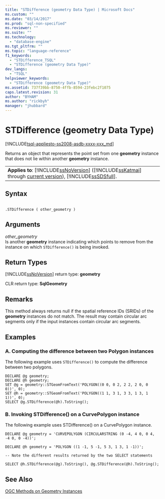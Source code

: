 ```yaml
---
title: "STDifference (geometry Data Type) | Microsoft Docs"
ms.custom: ""
ms.date: "03/14/2017"
ms.prod: "sql-non-specified"
ms.reviewer: ""
ms.suite: ""
ms.technology: 
  - "database-engine"
ms.tgt_pltfrm: ""
ms.topic: "language-reference"
f1_keywords: 
  - "STDifference_TSQL"
  - "STDifference (geometry Data Type)"
dev_langs: 
  - "TSQL"
helpviewer_keywords: 
  - "STDifference (geometry Data Type)"
ms.assetid: 737f39bb-8750-4ffb-8594-23febc2f1075
caps.latest.revision: 31
author: "BYHAM"
ms.author: "rickbyh"
manager: "jhubbard"
---
```

# STDifference (geometry Data Type)
[!INCLUDE[tsql-appliesto-ss2008-asdb-xxxx-xxx_md](../../includes/tsql-appliesto-ss2008-asdb-xxxx-xxx-md.md)]

  Returns an object that represents the point set from one **geometry** instance that does not lie within another **geometry** instance.  
  
||  
|-|  
|**Applies to**: [!INCLUDE[ssNoVersion](../../includes/ssnoversion-md.md)] ([!INCLUDE[ssKatmai](../../includes/sskatmai-md.md)] through [current version](http://go.microsoft.com/fwlink/p/?LinkId=299658)), [!INCLUDE[ssSDSfull](../../includes/sssdsfull-md.md)].|  
  
## Syntax  
  
```  
  
.STDifference ( other_geometry )  
```  
  
## Arguments  
 *other_geometry*  
 Is another **geometry** instance indicating which points to remove from the instance on which `STDifference()` is being invoked.  
  
## Return Types  
 [!INCLUDE[ssNoVersion](../../includes/ssnoversion-md.md)] return type: **geometry**  
  
 CLR return type: **SqlGeometry**  
  
## Remarks  
 This method always returns null if the spatial reference IDs (SRIDs) of the **geometry** instances do not match.   The result may contain circular arc segments only if the input instances contain circular arc segments.  
  
## Examples  
  
### A. Computing the difference between two Polygon instances  
 The following example uses `STDifference()` to compute the difference between two polygons.  
  
```  
DECLARE @g geometry;  
DECLARE @h geometry;  
SET @g = geometry::STGeomFromText('POLYGON((0 0, 0 2, 2 2, 2 0, 0 0))', 0);  
SET @h = geometry::STGeomFromText('POLYGON((1 1, 3 1, 3 3, 1 3, 1 1))', 0);  
SELECT @g.STDifference(@h).ToString();  
```  
  
### B. Invoking STDifference() on a CurvePolygon instance  
 The following example uses STDifference() on a CurvePolygon instance.  
  
 `DECLARE @g geometry = 'CURVEPOLYGON (CIRCULARSTRING (0 -4, 4 0, 0 4, -4 0, 0 -4))';`  
  
 `DECLARE @h geometry = 'POLYGON ((1 -1, 5 -1, 5 3, 1 3, 1 -1))';`  
  
 `-- Note the different results returned by the two SELECT statements`  
  
 `SELECT @h.STDifference(@g).ToString(), @g.STDifference(@h).ToString();`  
  
## See Also  
 [OGC Methods on Geometry Instances](../../t-sql/spatial-geometry/ogc-methods-on-geometry-instances.md)  
  
  